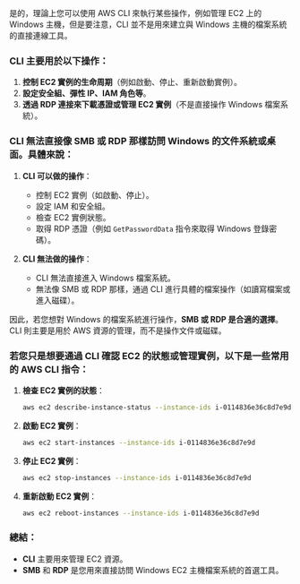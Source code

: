 是的，理論上您可以使用 AWS CLI 來執行某些操作，例如管理 EC2 上的 Windows 主機，但是要注意，CLI 並不是用來建立與 Windows 主機的檔案系統的直接連線工具。

### CLI 主要用於以下操作：

1. **控制 EC2 實例的生命周期**（例如啟動、停止、重新啟動實例）。
2. **設定安全組、彈性 IP、IAM 角色等**。
3. **透過 RDP 連接來下載憑證或管理 EC2 實例**（不是直接操作 Windows 檔案系統）。

### CLI 無法直接像 SMB 或 RDP 那樣訪問 Windows 的文件系統或桌面。具體來說：

1. **CLI 可以做的操作**：
   - 控制 EC2 實例（如啟動、停止）。
   - 設定 IAM 和安全組。
   - 檢查 EC2 實例狀態。
   - 取得 RDP 憑證（例如 `GetPasswordData` 指令來取得 Windows 登錄密碼）。

2. **CLI 無法做的操作**：
   - CLI 無法直接進入 Windows 檔案系統。
   - 無法像 SMB 或 RDP 那樣，通過 CLI 進行具體的檔案操作（如讀寫檔案或進入磁碟）。

因此，若您想對 Windows 的檔案系統進行操作，**SMB 或 RDP 是合適的選擇**。CLI 則主要是用於 AWS 資源的管理，而不是操作文件或磁碟。

### 若您只是想要通過 CLI 確認 EC2 的狀態或管理實例，以下是一些常用的 AWS CLI 指令：

1. **檢查 EC2 實例的狀態**：
   ```bash
   aws ec2 describe-instance-status --instance-ids i-0114836e36c8d7e9d
   ```

2. **啟動 EC2 實例**：
   ```bash
   aws ec2 start-instances --instance-ids i-0114836e36c8d7e9d
   ```

3. **停止 EC2 實例**：
   ```bash
   aws ec2 stop-instances --instance-ids i-0114836e36c8d7e9d
   ```

4. **重新啟動 EC2 實例**：
   ```bash
   aws ec2 reboot-instances --instance-ids i-0114836e36c8d7e9d
   ```

### 總結：
- **CLI** 主要用來管理 EC2 資源。
- **SMB** 和 **RDP** 是您用來直接訪問 Windows EC2 主機檔案系統的首選工具。
